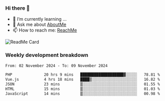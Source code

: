 ### Hi there 👋

- 🌱 I’m currently learning ...
- 💬 Ask me about [AboutMe](https://www.itzcy.com/about)
- 📫 How to reach me: [ReachMe](https://www.itzcy.com/about)

![ReadMe Card](https://github-readme-stats-ten-gilt.vercel.app/api?username=SuperChenYun&show_icons=true&title_color=fff&icon_color=79ff97&text_color=9f9f9f&bg_color=151515&hide_border=true)

### Weekly development breakdown
<!--START_SECTION:waka-->

```txt
From: 02 November 2024 - To: 09 November 2024

PHP              20 hrs 9 mins   ███████████████████▓░░░░░   78.81 %
Vue.js           4 hrs 18 mins   ████▒░░░░░░░░░░░░░░░░░░░░   16.82 %
JSON             23 mins         ▒░░░░░░░░░░░░░░░░░░░░░░░░   01.55 %
HTML             15 mins         ▒░░░░░░░░░░░░░░░░░░░░░░░░   01.03 %
JavaScript       14 mins         ▒░░░░░░░░░░░░░░░░░░░░░░░░   00.98 %
```

<!--END_SECTION:waka-->
